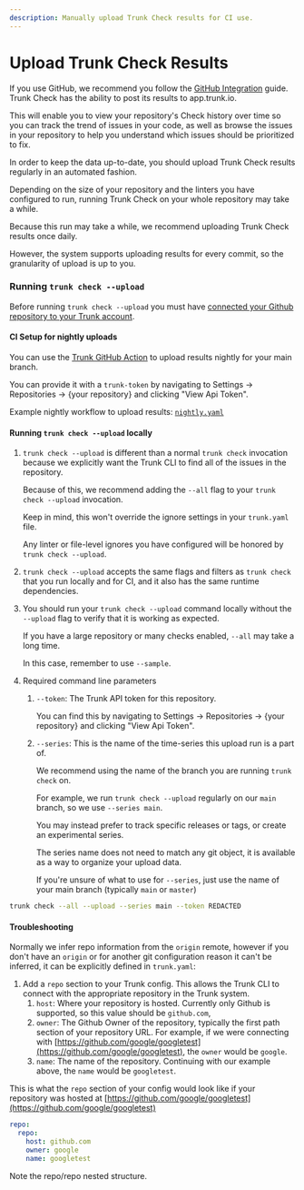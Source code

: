 ```yaml
---
description: Manually upload Trunk Check results for CI use.
---
```


# Upload Trunk Check Results

If you use GitHub, we recommend you follow the [GitHub Integration](../get-started/how-it-works.md) guide.
Trunk Check has the ability to post its results to app.trunk.io.

This will enable you to view your repository's Check history over time so you can track the trend of issues in your code, as well as browse the issues in your repository to help you understand which issues should be prioritized to fix.

In order to keep the data up-to-date, you should upload Trunk Check results regularly in an automated fashion.

Depending on the size of your repository and the linters you have configured to run, running Trunk Check on your whole repository may take a while.

Because this run may take a while, we recommend uploading Trunk Check results once daily.

However, the system supports uploading results for every commit, so the granularity of upload is up to you.

### Running `trunk check --upload`

Before running `trunk check --upload` you must have [connected your Github repository to your Trunk account](upload-trunk-check-results.md).

#### CI Setup for nightly uploads

You can use the [Trunk GitHub Action](https://github.com/marketplace/actions/trunk-check) to upload results nightly for your main branch.

You can provide it with a `trunk-token` by navigating to Settings → Repositories → {your repository} and clicking "View Api Token".

Example nightly workflow to upload results: [`nightly.yaml`](https://github.com/trunk-io/trunk-action/blob/main/.github/workflows/nightly.yaml)

#### Running `trunk check --upload` locally

1. `trunk check --upload` is different than a normal `trunk check` invocation because we explicitly want the Trunk CLI to find all of the issues in the repository.

   Because of this, we recommend adding the `--all` flag to your `trunk check --upload` invocation.

   Keep in mind, this won't override the ignore settings in your `trunk.yaml` file.

   Any linter or file-level ignores you have configured will be honored by `trunk check --upload`.

2. `trunk check --upload` accepts the same flags and filters as `trunk check` that you run locally and for CI, and it also has the same runtime dependencies.
3. You should run your `trunk check --upload` command locally without the `--upload` flag to verify that it is working as expected.

   If you have a large repository or many checks enabled, `--all` may take a long time.

   In this case, remember to use `--sample`.

4. Required command line parameters

   1. `--token`: The Trunk API token for this repository.

      You can find this by navigating to Settings → Repositories → {your repository} and clicking "View Api Token".

   2. `--series`: This is the name of the time-series this upload run is a part of.

      We recommend using the name of the branch you are running `trunk check` on.

      For example, we run `trunk check --upload` regularly on our `main` branch, so we use `--series main`.

      You may instead prefer to track specific releases or tags, or create an experimental series.

      The series name does not need to match any git object, it is available as a way to organize your upload data.

      If you're unsure of what to use for `--series`, just use the name of your main branch (typically `main` or `master`)

```bash
trunk check --all --upload --series main --token REDACTED
```

#### Troubleshooting

Normally we infer repo information from the `origin` remote, however if you don't have an `origin` or for another git configuration reason it can't be inferred, it can be explicitly defined in `trunk.yaml`:

1. Add a `repo` section to your Trunk config.
   This allows the Trunk CLI to connect with the appropriate repository in the Trunk system.
   1. `host`: Where your repository is hosted.
      Currently only Github is supported, so this value should be `github.com`,
   2. `owner`: The Github Owner of the repository, typically the first path section of your repository URL.
      For example, if we were connecting with [https://github.com/google/googletest](https://github.com/google/googletest), the `owner` would be `google`.
   3. `name`: The name of the repository.
      Continuing with our example above, the `name` would be `googletest`.

This is what the `repo` section of your config would look like if your repository was hosted at [https://github.com/google/googletest](https://github.com/google/googletest)

```yaml
repo:
  repo:
    host: github.com
    owner: google
    name: googletest
```

Note the repo/repo nested structure.
